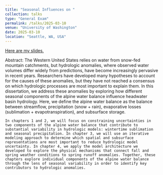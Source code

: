 ```yaml
---
title: "Seasonal Influences on "
collection: talks
type: "General Exam"
permalink: /talks/2025-03-10
venue: "University of Washington"
date: 2025-03-10
location: "Seattle, WA, USA"
---
```


[Here are my slides.](https://docs.google.com/presentation/d/1ABcH8bMsUtSN5hK6lhZD-lq1FrnPyDOR/edit?usp=drive_link&ouid=111433636305075309904&rtpof=true&sd=true)

Abstract:
    The Western United States relies on water from snow-fed mountain catchments, but hydrologic anomalies, where observed water volumes differ widely from predictions, have become increasingly pervasive in recent years. Researchers have developed many hypotheses to account for the causes of these anomalies, but they have not reached a consensus on which hydrologic processes are most important to explain them. In this dissertation, we address these anomalies by exploring how different seasonal components of the alpine water balance influence headwater basin hydrology. Here, we define the alpine water balance as the balance between streamflow, precipitation (snow + rain), evaporative losses (sublimation + evapotranspiration), and subsurface storage.

    In chapters 1 and 2, we will focus on constraining uncertainties in two components of the alpine water balance that contribute to substantial variability in hydrologic models: wintertime sublimation and seasonal precipitation. In chapter 3, we will use an iterative modeling approach to determine which spatial and subsurface representations are most important to reduce hydrologic model uncertainty. In chapter 4, we apply the model architecture we developed to explore the physical mechanisms that connect fall and spring weather conditions to spring runoff anomalies. Together, these chapters explore individual components of the alpine water balance through the lens of seasonal variability in order to identify key contributors to hydrologic anomalies.



